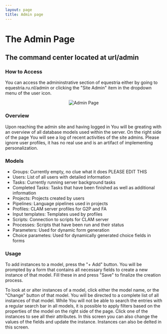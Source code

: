 ```yaml
---
layout: page
title: Admin page
---
```


# The Admin Page
## The command center located at url/admin

### How to Access

You can access the admininstrative section of equestria either by going to equestria.ru.nl/admin or clicking the "Site Admin" item in the dropdown menu of the user icon.

<p align="center">
  <img src="https://github.com/GipHouse/CLST-2020/blob/master/wikiImage/AdminOverview.png" alt="Admin Page">
</p>

### Overview

Upon reaching the admin site and having logged in You will be greating with an overview of all database models used within the server.
On the right side of the page You will see a log of recent activities of the site admins.
Please ignore user profiles, it has no real use and is an artifact of implementing personalization.

### Models

* Groups: Currently empty, no clue what it does PLEASE EDIT THIS
* Users: List of all users with detailed information
* Tasks: Currently running server background tasks
* Completed Tasks: Tasks that have been finished as well as additional information
* Projects: Projects created by users
* Pipelines: Language pipelines used in projects
* Profiles: CLAM server profiles for G2P and FA
* Input templates: Templates used by profiles
* Scripts: Connection to scripts for CLAM server
* Processes: Scripts that have been run and their status
* Parameters: Used for dynamic form generation
* Choice parametes: Used for dynamically generated choice fields in forms

### Usage

To add instances to a model, press the "+ Add" button. You will be prompted by a form that contains all necessary fields to create a new instance of that model. Fill these in and press "Save" to finalize the creation process.

To look at or alter instances of a model, click either the model name, or the "Change" button of that model. You will be directed to a complete list of all instances of that model.
While You will not be able to search the entries with a regular search bar in all models, it is possible to apply filters based on the properties of the model on the right side of the page.
Click one of the instances to see all their attributes. In this screen you can also change the values of the fields and update the instance. Instances can also be delted in this screen.
